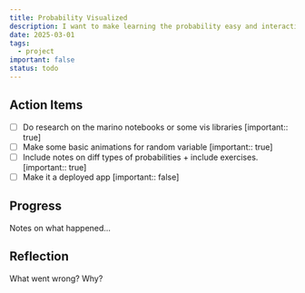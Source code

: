 ```yaml
---
title: Probability Visualized
description: I want to make learning the probability easy and interactive. This also is good as calculator tool suite
date: 2025-03-01
tags:
  - project
important: false
status: todo
---
```


## Action Items

- [ ] Do research on the marino notebooks or some vis libraries  [important:: true] 
- [ ] Make some basic animations for random variable [important:: true]
- [ ] Include notes on diff types of probabilities + include exercises. [important:: true] 
- [ ] Make it a deployed app [important:: false]

## Progress

Notes on what happened...

## Reflection

What went wrong? Why?
